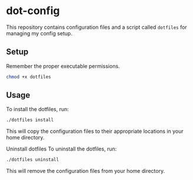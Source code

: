 
# dot-config

This repository contains configuration files and a script called `dotfiles` for managing my config setup.

## Setup

Remember the proper executable permissions.

```bash
chmod +x dotfiles
```

## Usage

To install the dotfiles, run:

```bash
./dotfiles install
```
This will copy the configuration files to their appropriate locations in your home directory.

Uninstall dotfiles
To uninstall the dotfiles, run:

```bash
./dotfiles uninstall
```
This will remove the configuration files from your home directory.

